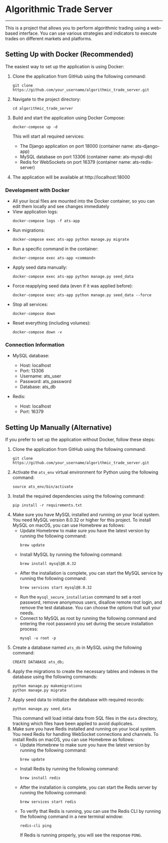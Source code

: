# Algorithmic Trade Server
---
This is a project that allows you to perform algorithmic trading using a web-based interface. You can use various strategies and indicators to execute trades on different markets and platforms.

## Setting Up with Docker (Recommended)

The easiest way to set up the application is using Docker:

1. Clone the application from GitHub using the following command:
   ```
   git clone https://github.com/your_username/algorithmic_trade_server.git
   ```
   
2. Navigate to the project directory:
   ```
   cd algorithmic_trade_server
   ```

3. Build and start the application using Docker Compose:
   ```
   docker-compose up -d
   ```
   
   This will start all required services:
   - The Django application on port 18000 (container name: ats-django-app)
   - MySQL database on port 13306 (container name: ats-mysql-db)
   - Redis for WebSockets on port 16379 (container name: ats-redis-server)
   
4. The application will be available at http://localhost:18000

### Development with Docker

- All your local files are mounted into the Docker container, so you can edit them locally and see changes immediately
- View application logs:
  ```
  docker-compose logs -f ats-app
  ```
- Run migrations:
  ```
  docker-compose exec ats-app python manage.py migrate
  ```
- Run a specific command in the container:
  ```
  docker-compose exec ats-app <command>
  ```
- Apply seed data manually:
  ```
  docker-compose exec ats-app python manage.py seed_data
  ```
- Force reapplying seed data (even if it was applied before):
  ```
  docker-compose exec ats-app python manage.py seed_data --force
  ```
- Stop all services:
  ```
  docker-compose down
  ```
- Reset everything (including volumes):
  ```
  docker-compose down -v
  ```

### Connection Information

- MySQL database:
  - Host: localhost
  - Port: 13306
  - Username: ats_user
  - Password: ats_password
  - Database: ats_db

- Redis:
  - Host: localhost
  - Port: 16379

## Setting Up Manually (Alternative)

If you prefer to set up the application without Docker, follow these steps:

1. Clone the application from GitHub using the following command:
    ```
    git clone https://github.com/your_username/algorithmic_trade_server.git
    ```
2. Activate the `ats_env` virtual environment for Python using the following command:
    ```
    source ats_env/bin/activate
    ```
3. Install the required dependencies using the following command:
    ```
    pip install -r requirements.txt
    ```
4. Make sure you have MySQL installed and running on your local system. You need MySQL version 8.0.32 or higher for this project. To install MySQL on macOS, you can use Homebrew as follows:
    - Update Homebrew to make sure you have the latest version by running the following command:
        ```
        brew update
        ```
    - Install MySQL by running the following command:
        ```
        brew install mysql@8.0.32
        ```
    - After the installation is complete, you can start the MySQL service by running the following command:
        ```
        brew services start mysql@8.0.32
        ```
    - Run the `mysql_secure_installation` command to set a root password, remove anonymous users, disallow remote root login, and remove the test database. You can choose the options that suit your needs.
    - Connect to MySQL as root by running the following command and entering the root password you set during the secure installation process:
        ```
        mysql -u root -p
        ```
5. Create a database named `ats_db` in MySQL using the following command:
    ```
    CREATE DATABASE ats_db;
    ```
6. Apply the migrations to create the necessary tables and indexes in the database using the following commands:
    ```
    python manage.py makemigrations
    python manage.py migrate
    ```
7. Apply seed data to initialize the database with required records:
    ```
    python manage.py seed_data
    ```
    This command will load initial data from SQL files in the `data` directory, tracking which files have been applied to avoid duplicates.
8. Make sure you have Redis installed and running on your local system. You need Redis for handling WebSocket connections and channels. To install Redis on macOS, you can use Homebrew as follows:
    - Update Homebrew to make sure you have the latest version by running the following command:
        ```
        brew update
        ```
    - Install Redis by running the following command:
        ```
        brew install redis
        ```
    - After the installation is complete, you can start the Redis server by running the following command:
        ```
        brew services start redis
        ```
    - To verify that Redis is running, you can use the Redis CLI by running the following command in a new terminal window:
        ```
        redis-cli ping
        ```
      If Redis is running properly, you will see the response `PONG`.
